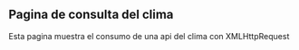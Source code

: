 ## Pagina de consulta del clima
Esta pagina muestra el consumo de una api del clima con XMLHttpRequest